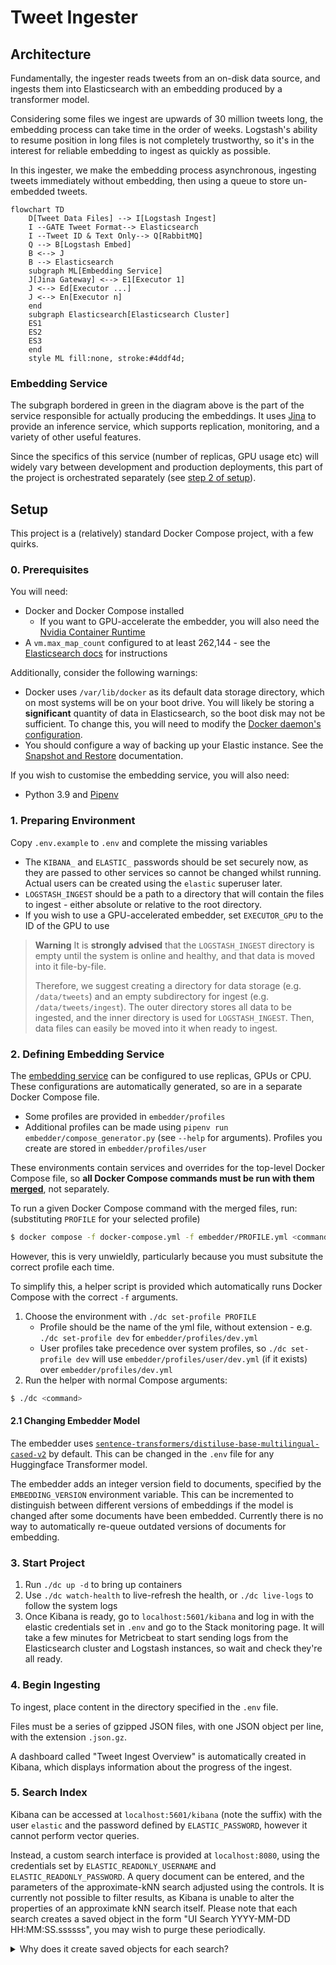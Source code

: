 # Tweet Ingester

## Architecture

Fundamentally, the ingester reads tweets from an on-disk data source, and ingests them into Elasticsearch with an embedding produced by a transformer model.

Considering some files we ingest are upwards of 30 million tweets long, the embedding process can take time in the order of weeks. Logstash's ability to resume position in long files is not completely trustworthy, so it's in the interest for reliable embedding to ingest as quickly as possible.

In this ingester, we make the embedding process asynchronous, ingesting tweets immediately without embedding, then using a queue to store un-embedded tweets.

```mermaid
flowchart TD
    D[Tweet Data Files] --> I[Logstash Ingest]
    I --GATE Tweet Format--> Elasticsearch
    I --Tweet ID & Text Only--> Q[RabbitMQ]
    Q --> B[Logstash Embed]
    B <--> J
    B --> Elasticsearch
    subgraph ML[Embedding Service]
    J[Jina Gateway] <--> E1[Executor 1]
    J <--> Ed[Executor ...]
    J <--> En[Executor n]
    end
    subgraph Elasticsearch[Elasticsearch Cluster]
    ES1
    ES2
    ES3
    end
    style ML fill:none, stroke:#4ddf4d;
```

### Embedding Service

The subgraph bordered in green in the diagram above is the part of the service responsible for actually producing the embeddings. It uses [Jina](https://github.com/jina-ai/jina) to provide an inference service, which supports replication, monitoring, and a variety of other useful features.

Since the specifics of this service (number of replicas, GPU usage etc) will widely vary between development and production deployments, this part of the project is orchestrated separately (see [step 2 of setup](#2-defining-embedding-service)).

## Setup

This project is a (relatively) standard Docker Compose project, with a few quirks.

### 0. Prerequisites

You will need:
* Docker and Docker Compose installed
    * If you want to GPU-accelerate the embedder, you will also need the [Nvidia Container Runtime](https://docs.docker.com/config/containers/resource_constraints/#gpu)
* A `vm.max_map_count` configured to at least 262,144 - see the [Elasticsearch docs](https://www.elastic.co/guide/en/elasticsearch/reference/8.4/docker.html#_set_vm_max_map_count_to_at_least_262144) for instructions


Additionally, consider the following warnings:

* Docker uses `/var/lib/docker` as its default data storage directory, which on most systems will be on your boot drive. You will likely be storing a **significant** quantity of data in Elasticsearch, so the boot disk may not be sufficient. To change this, you will need to modify the [Docker daemon's configuration](https://docs.docker.com/config/daemon/systemd/).
* You should configure a way of backing up your Elastic instance. See the [Snapshot and Restore](https://www.elastic.co/guide/en/elasticsearch/reference/8.4/snapshot-restore.html) documentation.

If you wish to customise the embedding service, you will also need:

* Python 3.9 and [Pipenv](https://pipenv.pypa.io/en/latest/)

### 1. Preparing Environment

Copy `.env.example` to `.env` and complete the missing variables
* The `KIBANA_` and `ELASTIC_` passwords should be set securely now, as they are passed to other services so cannot be changed whilst running. Actual users can be created using the `elastic` superuser later.
* `LOGSTASH_INGEST` should be a path to a directory that will contain the files to ingest - either absolute or relative to the root directory.
* If you wish to use a GPU-accelerated embedder, set `EXECUTOR_GPU` to the ID of the GPU to use

> **Warning**
> It is **strongly advised** that the `LOGSTASH_INGEST` directory is empty until the system is online and healthy, and that data is moved into it file-by-file.
>
> Therefore, we suggest creating a directory for data storage (e.g. `/data/tweets`) and an empty subdirectory for ingest (e.g. `/data/tweets/ingest`). The outer directory stores all data to be ingested, and the inner directory is used for `LOGSTASH_INGEST`. Then, data files can easily be moved into it when ready to ingest.

### 2. Defining Embedding Service 

The [embedding service](#embedding-service) can be configured to use replicas, GPUs or CPU. These configurations are automatically generated, so are in a separate Docker Compose file.

* Some profiles are provided in `embedder/profiles`
* Additional profiles can be made using `pipenv run embedder/compose_generator.py` (see `--help` for arguments). Profiles you create are stored in `embedder/profiles/user`

These environments contain services and overrides for the top-level Docker Compose file, so **all Docker Compose commands must be run with them [merged](https://docs.docker.com/compose/extends/)**, not separately.

To run a given Docker Compose command with the merged files, run: (substituting `PROFILE` for your selected profile)

```sh
$ docker compose -f docker-compose.yml -f embedder/PROFILE.yml <command> 
```

However, this is very unwieldly, particularly because you must subsitute the correct profile each time.

To simplify this, a helper script is provided which automatically runs Docker Compose with the correct `-f` arguments.

1. Choose the environment with `./dc set-profile PROFILE`
    * Profile should be the name of the yml file, without extension - e.g. `./dc set-profile dev` for `embedder/profiles/dev.yml`
    * User profiles take precedence over system profiles, so `./dc set-profile dev` will use `embedder/profiles/user/dev.yml` (if it exists) over `embedder/profiles/dev.yml`
2. Run the helper with normal Compose arguments:
```sh
$ ./dc <command>
```

#### 2.1 Changing Embedder Model

The embedder uses [`sentence-transformers/distiluse-base-multilingual-cased-v2`](https://huggingface.co/sentence-transformers/distiluse-base-multilingual-cased-v2) by default. This can be changed in the `.env` file for any Huggingface Transformer model.

The embedder adds an integer version field to documents, specified by the `EMBEDDING_VERSION` environment variable. This can be incremented to distinguish between different versions of embeddings if the model is changed after some documents have been embedded. Currently there is no way to automatically re-queue outdated versions of documents for embedding.

### 3. Start Project
1. Run `./dc up -d` to bring up containers
2. Use `./dc watch-health` to live-refresh the health, or `./dc live-logs` to follow the system logs
3. Once Kibana is ready, go to `localhost:5601/kibana` and log in with the elastic credentials set in `.env` and go to the Stack monitoring page. It will take a few minutes for Metricbeat to start sending logs from the Elasticsearch cluster and Logstash instances, so wait and check they're all ready.

### 4. Begin Ingesting

To ingest, place content in the directory specified in the `.env` file.

Files must be a series of gzipped JSON files, with one JSON object per line, with the extension `.json.gz`.

A dashboard called "Tweet Ingest Overview" is automatically created in Kibana, which displays information about the progress of the ingest.

### 5. Search Index

Kibana can be accessed at `localhost:5601/kibana` (note the suffix) with the user `elastic` and the password defined by `ELASTIC_PASSWORD`, however it cannot perform vector queries.

Instead, a custom search interface is provided at `localhost:8080`, using the credentials set by `ELASTIC_READONLY_USERNAME` and `ELASTIC_READONLY_PASSWORD`. A query document can be entered, and the parameters of the approximate-kNN search adjusted using the controls. It is currently not possible to filter results, as Kibana is unable to alter the properties of an approximate kNN search itself. Please note that each search creates a saved object in the form "UI Search YYYY-MM-DD HH:MM:SS.ssssss", you may wish to purge these periodically.

<details>
<summary>Why does it create saved objects for each search?</summary>

<blockquote>
As of writing, Kibana does not support approximate kNN searches. With the old exact kNN method, Kibana could be 'tricked' into performing one. Since the search was performed by a script query, Kibana could just be fed the query object in the URL, and it would just display it in JSON form in the search box but still do the search.

The approximate method is configured by the `knn` key, which is a sibling to `query`. Kibana is unaware this key exists, but if a saved search contains it, it will be passed to Elastic unmodified. So, by manually creating saved searches with the `knn` key, we can get Kibana to perform them, even if it's unaware of it. The problem with this method, however, is Kibana 'helpfully' adds an empty query to our saved search, which causes Elasticsearch to return all documents _in addition to our approximate kNN search_. To bypass this, we also put a query into the saved object which is guaranteed to return 0 results (we query for documents without an `_id` field), and Elastic combines the 0 results with our kNN results.

The downside of this method is that you cannot then additionally filter the results, because filters on approximate kNN queries must be passed as part of the kNN query options (to ensure `k` results are actually returned). Any filters added will do nothing, because they will be considered together with "doesn't have an `_id`".
</blockquote>
</details>
